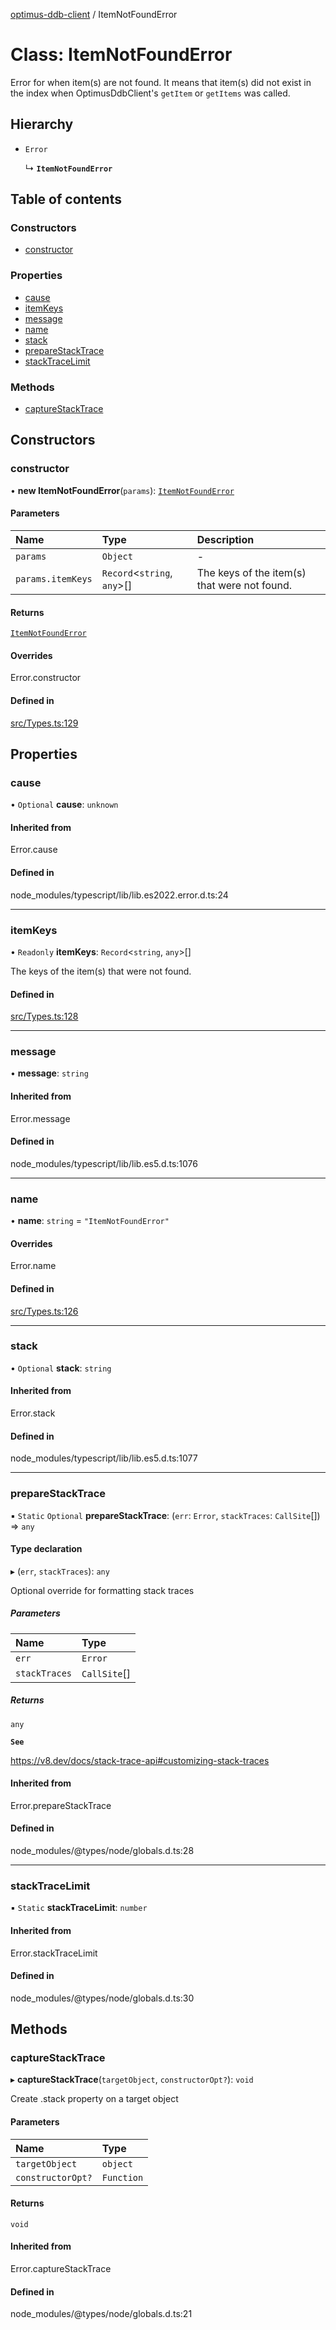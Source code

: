 [optimus-ddb-client](../index.md) / ItemNotFoundError

# Class: ItemNotFoundError

Error for when item(s) are not found. It means that item(s) did not exist in the index when
OptimusDdbClient's `getItem` or `getItems` was called.

## Hierarchy

- `Error`

  ↳ **`ItemNotFoundError`**

## Table of contents

### Constructors

- [constructor](ItemNotFoundError.md#constructor)

### Properties

- [cause](ItemNotFoundError.md#cause)
- [itemKeys](ItemNotFoundError.md#itemkeys)
- [message](ItemNotFoundError.md#message)
- [name](ItemNotFoundError.md#name)
- [stack](ItemNotFoundError.md#stack)
- [prepareStackTrace](ItemNotFoundError.md#preparestacktrace)
- [stackTraceLimit](ItemNotFoundError.md#stacktracelimit)

### Methods

- [captureStackTrace](ItemNotFoundError.md#capturestacktrace)

## Constructors

### constructor

• **new ItemNotFoundError**(`params`): [`ItemNotFoundError`](ItemNotFoundError.md)

#### Parameters

| Name | Type | Description |
| :------ | :------ | :------ |
| `params` | `Object` | - |
| `params.itemKeys` | `Record`\<`string`, `any`\>[] | The keys of the item(s) that were not found. |

#### Returns

[`ItemNotFoundError`](ItemNotFoundError.md)

#### Overrides

Error.constructor

#### Defined in

[src/Types.ts:129](https://github.com/paulbarmstrong/optimus-ddb-client/blob/main/src/Types.ts#L129)

## Properties

### cause

• `Optional` **cause**: `unknown`

#### Inherited from

Error.cause

#### Defined in

node_modules/typescript/lib/lib.es2022.error.d.ts:24

___

### itemKeys

• `Readonly` **itemKeys**: `Record`\<`string`, `any`\>[]

The keys of the item(s) that were not found.

#### Defined in

[src/Types.ts:128](https://github.com/paulbarmstrong/optimus-ddb-client/blob/main/src/Types.ts#L128)

___

### message

• **message**: `string`

#### Inherited from

Error.message

#### Defined in

node_modules/typescript/lib/lib.es5.d.ts:1076

___

### name

• **name**: `string` = `"ItemNotFoundError"`

#### Overrides

Error.name

#### Defined in

[src/Types.ts:126](https://github.com/paulbarmstrong/optimus-ddb-client/blob/main/src/Types.ts#L126)

___

### stack

• `Optional` **stack**: `string`

#### Inherited from

Error.stack

#### Defined in

node_modules/typescript/lib/lib.es5.d.ts:1077

___

### prepareStackTrace

▪ `Static` `Optional` **prepareStackTrace**: (`err`: `Error`, `stackTraces`: `CallSite`[]) => `any`

#### Type declaration

▸ (`err`, `stackTraces`): `any`

Optional override for formatting stack traces

##### Parameters

| Name | Type |
| :------ | :------ |
| `err` | `Error` |
| `stackTraces` | `CallSite`[] |

##### Returns

`any`

**`See`**

https://v8.dev/docs/stack-trace-api#customizing-stack-traces

#### Inherited from

Error.prepareStackTrace

#### Defined in

node_modules/@types/node/globals.d.ts:28

___

### stackTraceLimit

▪ `Static` **stackTraceLimit**: `number`

#### Inherited from

Error.stackTraceLimit

#### Defined in

node_modules/@types/node/globals.d.ts:30

## Methods

### captureStackTrace

▸ **captureStackTrace**(`targetObject`, `constructorOpt?`): `void`

Create .stack property on a target object

#### Parameters

| Name | Type |
| :------ | :------ |
| `targetObject` | `object` |
| `constructorOpt?` | `Function` |

#### Returns

`void`

#### Inherited from

Error.captureStackTrace

#### Defined in

node_modules/@types/node/globals.d.ts:21
